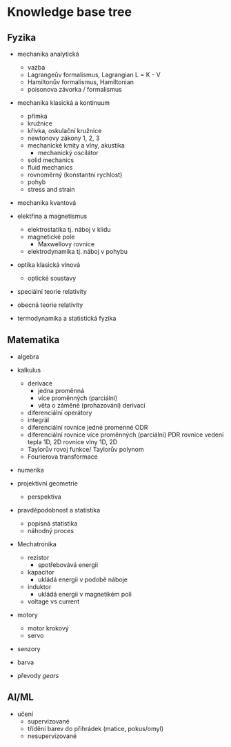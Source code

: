# Knowledge base tree

## Fyzika

- mechanika analytická
  - vazba
  - Lagrangeův formalismus, Lagrangian L = K - V
  - Hamiltonův formalismus, Hamiltonian
  - poisonova závorka / formalismus
- mechanika klasická a kontinuum
  - přímka
  - kružnice
  - křivka, oskulační kružnice
  - newtonovy zákony 1, 2, 3
  - mechanické kmity a vlny, akustika
    - mechanický oscilátor
  - solid mechanics
  - fluid mechanics
  - rovnoměrný (konstantní rychlost)
  - pohyb
  - stress and strain
- mechanika kvantová
- elektřina a magnetismus
  - elektrostatika tj. náboj v klidu
  - magnetické pole
    - Maxwellovy rovnice
  - elektrodynamika tj. náboj v pohybu
- optika klasická vlnová
  - optické soustavy
- speciální teorie relativity
- obecná teorie relativity

- termodynamika a statistická fyzika

## Matematika

- algebra
- kalkulus
  - derivace
    - jedna proměnná
    - více proměnných (parciální)
    - věta o záměně (prohazování) derivací
  - diferenciální operátory
  - integrál
  - diferenciální rovnice jedné promenné ODR
  - diferenciální rovnice více proměnných (parciální) PDR
        rovnice vedení tepla 1D, 2D
        rovnice vlny  1D, 2D
  - Taylorův rovoj funkce/ Taylorův polynom
  - Fourierova transformace
- numerika
- projektivní geometrie
  - perspektiva

- pravděpodobnost a statistika
  - popisná statistika
  - náhodný proces

- Mechatronika
  - rezistor
    - spotřebovává energii
  - kapacitor
    - ukládá energii v podobě náboje
  - induktor
    - ukládá energii v magnetikém poli
  - voltage vs current

- motory
  - motor krokový
  - servo
- senzory
- barva

- převody *gears*

## AI/ML

- učení
  - supervizované
  - třídění barev do přihrádek (matice, pokus/omyl)
  - nesupervizované
